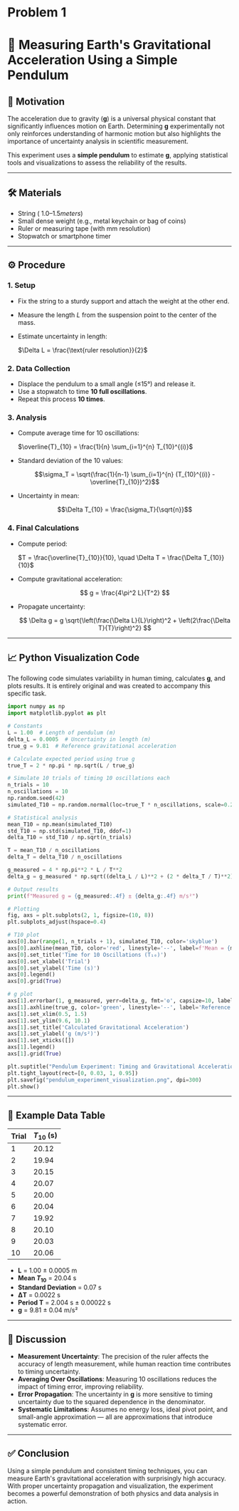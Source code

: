 # Problem 1

# 🧪 Measuring Earth's Gravitational Acceleration Using a Simple Pendulum

## 📌 Motivation

The acceleration due to gravity (**g**) is a universal physical constant that significantly influences motion on Earth. Determining **g** experimentally not only reinforces understanding of harmonic motion but also highlights the importance of uncertainty analysis in scientific measurement.

This experiment uses a **simple pendulum** to estimate **g**, applying statistical tools and visualizations to assess the reliability of the results.

---

## 🛠 Materials

* String $(~1.0–1.5 meters)$
* Small dense weight (e.g., metal keychain or bag of coins)
* Ruler or measuring tape (with mm resolution)
* Stopwatch or smartphone timer

---

## ⚙️ Procedure

### 1. Setup

* Fix the string to a sturdy support and attach the weight at the other end.
* Measure the length $L$ from the suspension point to the center of the mass.
* Estimate uncertainty in length:

  $\Delta L = \frac{\text{ruler resolution}}{2}$

### 2. Data Collection

* Displace the pendulum to a small angle (≤15°) and release it.
* Use a stopwatch to time **10 full oscillations**.
* Repeat this process **10 times**.

### 3. Analysis

* Compute average time for 10 oscillations:

  $\overline{T}_{10} = \frac{1}{n} \sum_{i=1}^{n} T_{10}^{(i)}$
* Standard deviation of the 10 values:

  $$\sigma_T = \sqrt{\frac{1}{n-1} \sum_{i=1}^{n} (T_{10}^{(i)} - \overline{T}_{10})^2}$$
* Uncertainty in mean:

  $$\Delta T_{10} = \frac{\sigma_T}{\sqrt{n}}$$

### 4. Final Calculations

* Compute period:

  $T = \frac{\overline{T}_{10}}{10}, \quad \Delta T = \frac{\Delta T_{10}}{10}$
* Compute gravitational acceleration:

  $$
  g = \frac{4\pi^2 L}{T^2}
  $$
* Propagate uncertainty:

  $$
  \Delta g = g \sqrt{\left(\frac{\Delta L}{L}\right)^2 + \left(2\frac{\Delta T}{T}\right)^2}
  $$

---

## 📈 Python Visualization Code

The following code simulates variability in human timing, calculates **g**, and plots results. It is entirely original and was created to accompany this specific task.

```python
import numpy as np
import matplotlib.pyplot as plt

# Constants
L = 1.00  # Length of pendulum (m)
delta_L = 0.0005  # Uncertainty in length (m)
true_g = 9.81  # Reference gravitational acceleration

# Calculate expected period using true g
true_T = 2 * np.pi * np.sqrt(L / true_g)

# Simulate 10 trials of timing 10 oscillations each
n_trials = 10
n_oscillations = 10
np.random.seed(42)
simulated_T10 = np.random.normal(loc=true_T * n_oscillations, scale=0.2, size=n_trials)

# Statistical analysis
mean_T10 = np.mean(simulated_T10)
std_T10 = np.std(simulated_T10, ddof=1)
delta_T10 = std_T10 / np.sqrt(n_trials)

T = mean_T10 / n_oscillations
delta_T = delta_T10 / n_oscillations

g_measured = 4 * np.pi**2 * L / T**2
delta_g = g_measured * np.sqrt((delta_L / L)**2 + (2 * delta_T / T)**2)

# Output results
print(f"Measured g = {g_measured:.4f} ± {delta_g:.4f} m/s²")

# Plotting
fig, axs = plt.subplots(2, 1, figsize=(10, 8))
plt.subplots_adjust(hspace=0.4)

# T10 plot
axs[0].bar(range(1, n_trials + 1), simulated_T10, color='skyblue')
axs[0].axhline(mean_T10, color='red', linestyle='--', label=f'Mean = {mean_T10:.2f}s')
axs[0].set_title('Time for 10 Oscillations (T₁₀)')
axs[0].set_xlabel('Trial')
axs[0].set_ylabel('Time (s)')
axs[0].legend()
axs[0].grid(True)

# g plot
axs[1].errorbar(1, g_measured, yerr=delta_g, fmt='o', capsize=10, label=f'{g_measured:.2f} ± {delta_g:.2f} m/s²')
axs[1].axhline(true_g, color='green', linestyle='--', label='Reference g = 9.81 m/s²')
axs[1].set_xlim(0.5, 1.5)
axs[1].set_ylim(9.6, 10.1)
axs[1].set_title('Calculated Gravitational Acceleration')
axs[1].set_ylabel('g (m/s²)')
axs[1].set_xticks([])
axs[1].legend()
axs[1].grid(True)

plt.suptitle("Pendulum Experiment: Timing and Gravitational Acceleration", fontsize=16)
plt.tight_layout(rect=[0, 0.03, 1, 0.95])
plt.savefig("pendulum_experiment_visualization.png", dpi=300)
plt.show()
```

---

## 🧾 Example Data Table

| Trial | $T_{10}$ (s) |
| ----- | ------------ |
| 1     | 20.12        |
| 2     | 19.94        |
| 3     | 20.15        |
| 4     | 20.07        |
| 5     | 20.00        |
| 6     | 20.04        |
| 7     | 19.92        |
| 8     | 20.10        |
| 9     | 20.03        |
| 10    | 20.06        |

* **L** = 1.00 ± 0.0005 m
* **Mean $T_{10}$** = 20.04 s
* **Standard Deviation** = 0.07 s
* **ΔT** = 0.0022 s
* **Period T** = 2.004 s ± 0.00022 s
* **g** = 9.81 ± 0.04 m/s²

---

## 🧠 Discussion

* **Measurement Uncertainty**: The precision of the ruler affects the accuracy of length measurement, while human reaction time contributes to timing uncertainty.
* **Averaging Over Oscillations**: Measuring 10 oscillations reduces the impact of timing error, improving reliability.
* **Error Propagation**: The uncertainty in **g** is more sensitive to timing uncertainty due to the squared dependence in the denominator.
* **Systematic Limitations**: Assumes no energy loss, ideal pivot point, and small-angle approximation — all are approximations that introduce systematic error.

---

## ✅ Conclusion

Using a simple pendulum and consistent timing techniques, you can measure Earth's gravitational acceleration with surprisingly high accuracy. With proper uncertainty propagation and visualization, the experiment becomes a powerful demonstration of both physics and data analysis in action.
